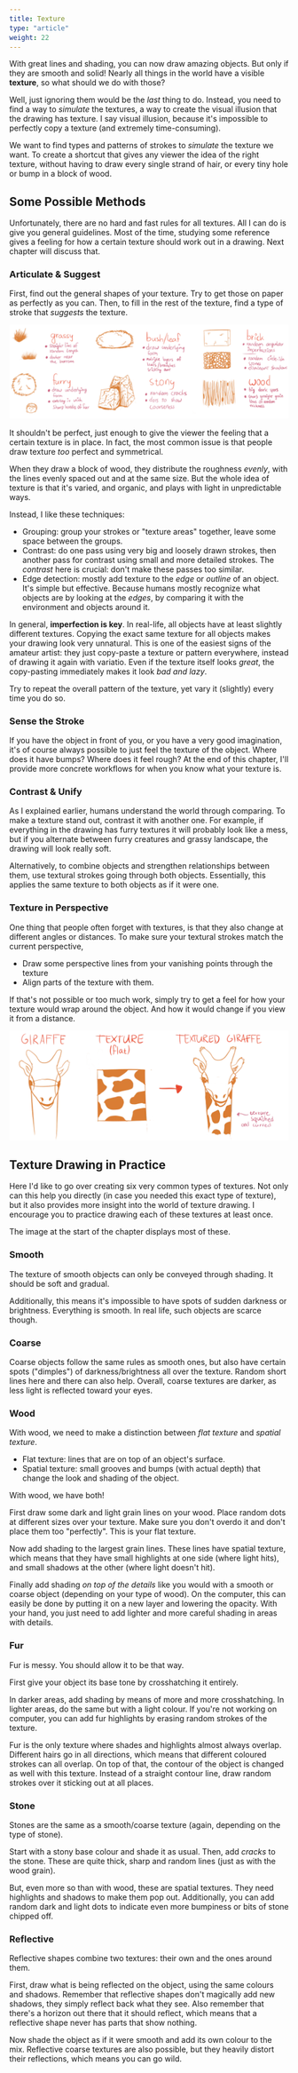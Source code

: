 ```yaml
---
title: Texture
type: "article"
weight: 22
---
```


With great lines and shading, you can now draw amazing objects. But only if they are smooth and solid! Nearly all things in the world have a visible **texture**, so what should we do with those?

Well, just ignoring them would be the *last* thing to do. Instead, you need to find a way to *simulate* the textures, a way to create the visual illusion that the drawing has texture. I say visual illusion, because it's impossible to perfectly copy a texture (and extremely time-consuming). 

We want to find types and patterns of strokes to *simulate* the texture we want. To create a shortcut that gives any viewer the idea of the right texture, without having to draw every single strand of hair, or every tiny hole or bump in a block of wood.

## Some Possible Methods

Unfortunately, there are no hard and fast rules for all textures. All I can do is give you general guidelines. Most of the time, studying some reference gives a feeling for how a certain texture should work out in a drawing. Next chapter will discuss that.

### Articulate & Suggest

First, find out the general shapes of your texture. Try to get those on paper as perfectly as you can. Then, to fill in the rest of the texture, find a type of stroke that *suggests* the texture. 

![Example of suggesting texture](DrawingTextureSuggest.webp)

It shouldn't be perfect, just enough to give the viewer the feeling that a certain texture is in place. In fact, the most common issue is that people draw texture _too_ perfect and symmetrical. 

When they draw a block of wood, they distribute the roughness _evenly_, with the lines evenly spaced out and at the same size. But the whole idea of texture is that it's varied, and organic, and plays with light in unpredictable ways.

Instead, I like these techniques:

* Grouping: group your strokes or "texture areas" together, leave some space between the groups.
* Contrast: do one pass using very big and loosely drawn strokes, then another pass for contrast using small and more detailed strokes. The _contrast_ here is crucial: don't make these passes too similar.
* Edge detection: mostly add texture to the _edge_ or _outline_ of an object. It's simple but effective. Because humans mostly recognize what objects are by looking at the _edges_, by comparing it with the environment and objects around it.

In general, **imperfection is key**. In real-life, all objects have at least slightly different textures. Copying the exact same texture for all objects makes your drawing look very unnatural. This is one of the easiest signs of the amateur artist: they just copy-paste a texture or pattern everywhere, instead of drawing it again with variatio. Even if the texture itself looks _great_, the copy-pasting immediately makes it look _bad and lazy_.

Try to repeat the overall pattern of the texture, yet vary it (slightly) every time you do so.

### Sense the Stroke

If you have the object in front of you, or you have a very good imagination, it's of course always possible to just feel the texture of the object. Where does it have bumps? Where does it feel rough? At the end of this chapter, I'll provide more concrete workflows for when you know what your texture is.

### Contrast & Unify

As I explained earlier, humans understand the world through comparing. To make a texture stand out, contrast it with another one. For example, if everything in the drawing has furry textures it will probably look like a mess, but if you alternate between furry creatures and grassy landscape, the drawing will look really soft.

Alternatively, to combine objects and strengthen relationships between them, use textural strokes going through both objects. Essentially, this applies the same texture to both objects as if it were one.

### Texture in Perspective

One thing that people often forget with textures, is that they also change at different angles or distances. To make sure your textural strokes match the current perspective, 

* Draw some perspective lines from your vanishing points through the texture
* Align parts of the texture with them. 

If that's not possible or too much work, simply try to get a feel for how your texture would wrap around the object. And how it would change if you view it from a distance.

![Example of drawing textures in perspective.](DrawingTexturePerspective.webp)

## Texture Drawing in Practice

Here I'd like to go over creating six very common types of textures. Not only can this help you directly (in case you needed this exact type of texture), but it also provides more insight into the world of texture drawing. I encourage you to practice drawing each of these textures at least once.

The image at the start of the chapter displays most of these.

### Smooth

The texture of smooth objects can only be conveyed through shading. It should be soft and gradual. 

Additionally, this means it's impossible to have spots of sudden darkness or brightness. Everything is smooth. In real life, such objects are scarce though.

### Coarse

Coarse objects follow the same rules as smooth ones, but also have certain spots ("dimples") of darkness/brightness all over the texture. Random short lines here and there can also help. Overall, coarse textures are darker, as less light is reflected toward your eyes.

### Wood

With wood, we need to make a distinction between *flat texture* and *spatial texture*. 

* Flat texture: lines that are on top of an object's surface. 
* Spatial texture: small grooves and bumps (with actual depth) that change the look and shading of the object. 

With wood, we have both!

First draw some dark and light grain lines on your wood. Place random dots at different sizes over your texture. Make sure you don't overdo it and don't place them too "perfectly". This is your flat texture.

Now add shading to the largest grain lines. These lines have spatial texture, which means that they have small highlights at one side (where light hits), and small shadows at the other (where light doesn't hit).

Finally add shading *on top of the details* like you would with a smooth or coarse object (depending on your type of wood). On the computer, this can easily be done by putting it on a new layer and lowering the opacity. With your hand, you just need to add lighter and more careful shading in areas with details.

### Fur

Fur is messy. You should allow it to be that way. 

First give your object its base tone by crosshatching it entirely. 

In darker areas, add shading by means of more and more crosshatching. In lighter areas, do the same but with a light colour. If you're not working on computer, you can add fur highlights by erasing random strokes of the texture.

Fur is the only texture where shades and highlights almost always overlap. Different hairs go in all directions, which means that different coloured strokes can all overlap. On top of that, the contour of the object is changed as well with this texture. Instead of a straight contour line, draw random strokes over it sticking out at all places.

### Stone

Stones are the same as a smooth/coarse texture (again, depending on the type of stone). 

Start with a stony base colour and shade it as usual. Then, add *cracks* to the stone. These are quite thick, sharp and random lines (just as with the wood grain). 

But, even more so than with wood, these are spatial textures. They need highlights and shadows to make them pop out. Additionally, you can add random dark and light dots to indicate even more bumpiness or bits of stone chipped off.

### Reflective

Reflective shapes combine two textures: their own and the ones around them.

First, draw what is being reflected on the object, using the same colours and shadows. Remember that reflective shapes don't magically add new shadows, they simply reflect back what they see. Also remember that there's a horizon out there that it should reflect, which means that a reflective shape never has parts that show nothing.

Now shade the object as if it were smooth and add its own colour to the mix. Reflective coarse textures are also possible, but they heavily distort their reflections, which means you can go wild.
